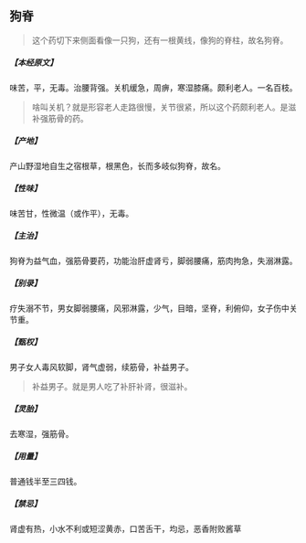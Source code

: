 ## 狗脊

> 这个药切下来侧面看像一只狗，还有一根黄线，像狗的脊柱，故名狗脊。

##### 【本经原文】
味苦，平，无毒。治腰背强。关机缓急，周痹，寒湿膝痛。颇利老人。一名百枝。

> 啥叫关机？就是形容老人走路很慢，关节很紧，所以这个药颇利老人。是滋补强筋骨的药。

##### 【产地】
产山野湿地自生之宿根草，根黑色，长而多岐似狗脊，故名。
##### 【性味】
味苦甘，性微温（或作平），无毒。
##### 【主治】
狗脊为益气血，强筋骨要药，功能治肝虚肾亏，脚弱腰痛，筋肉拘急，失溺淋露。
##### 【别录】
疗失溺不节，男女脚弱腰痛，风邪淋露，少气，目暗，坚脊，利俯仰，女子伤中关节重。
##### 【甄权】
男子女人毒风软脚，肾气虚弱，续筋骨，补益男子。

> 补益男子。就是男人吃了补肝补肾，很滋补。

##### 【灵胎】
去寒湿，强筋骨。
##### 【用量】
普通钱半至三四钱。
##### 【禁忌】
肾虚有热，小水不利或短涩黄赤，口苦舌干，均忌，恶香附败酱草
